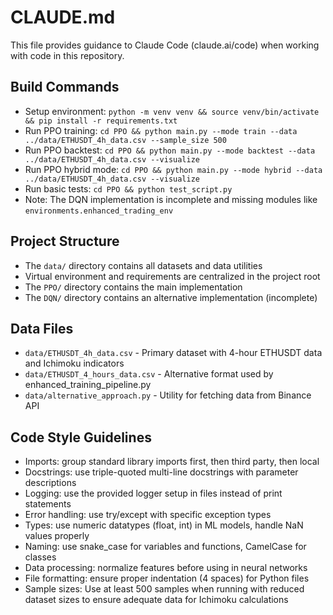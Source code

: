 # CLAUDE.md

This file provides guidance to Claude Code (claude.ai/code) when working with code in this repository.

## Build Commands
- Setup environment: `python -m venv venv && source venv/bin/activate && pip install -r requirements.txt`
- Run PPO training: `cd PPO && python main.py --mode train --data ../data/ETHUSDT_4h_data.csv --sample_size 500`
- Run PPO backtest: `cd PPO && python main.py --mode backtest --data ../data/ETHUSDT_4h_data.csv --visualize`
- Run PPO hybrid mode: `cd PPO && python main.py --mode hybrid --data ../data/ETHUSDT_4h_data.csv --visualize`
- Run basic tests: `cd PPO && python test_script.py` 
- Note: The DQN implementation is incomplete and missing modules like `environments.enhanced_trading_env`

## Project Structure
- The `data/` directory contains all datasets and data utilities
- Virtual environment and requirements are centralized in the project root
- The `PPO/` directory contains the main implementation
- The `DQN/` directory contains an alternative implementation (incomplete)

## Data Files
- `data/ETHUSDT_4h_data.csv` - Primary dataset with 4-hour ETHUSDT data and Ichimoku indicators
- `data/ETHUSDT_4_hours_data.csv` - Alternative format used by enhanced_training_pipeline.py
- `data/alternative_approach.py` - Utility for fetching data from Binance API

## Code Style Guidelines
- Imports: group standard library imports first, then third party, then local
- Docstrings: use triple-quoted multi-line docstrings with parameter descriptions
- Logging: use the provided logger setup in files instead of print statements
- Error handling: use try/except with specific exception types
- Types: use numeric datatypes (float, int) in ML models, handle NaN values properly
- Naming: use snake_case for variables and functions, CamelCase for classes
- Data processing: normalize features before using in neural networks
- File formatting: ensure proper indentation (4 spaces) for Python files
- Sample sizes: Use at least 500 samples when running with reduced dataset sizes to ensure adequate data for Ichimoku calculations